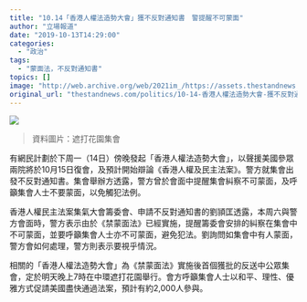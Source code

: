 ```yaml
---
title: "10.14「香港人權法造勢大會」獲不反對通知書　警提醒不可蒙面"
author: "立場報道"
date: "2019-10-13T14:29:00"
categories:
  - "政治"
tags:
  - "蒙面法，不反對通知書"
topics: []
image: "http://web.archive.org/web/2021im_/https://assets.thestandnews.com/media/photos/DSC00651_Kkjcd_vBKcq.png"
original_url: "thestandnews.com/politics/10-14-香港人權法造勢大會-獲不反對通知書-警提醒不可蒙面"
---
```

![](http://web.archive.org/web/2021im_/https://assets.thestandnews.com/media/photos/DSC00651_Kkjcd_vBKcq.png)
> 資料圖片：遮打花園集會

有網民計劃於下周一（14日）傍晚發起「香港人權法造勢大會」，以聲援美國參眾兩院將於10月15日復會，及預計開始辯論《香港人權及民主法案》。警方就集會出發不反對通知書。集會舉辦方透露，警方曾於會面中提醒集會糾察不可蒙面，及呼籲集會人士不要蒙面，以免觸犯法例。

香港人權民主法案集氣大會籌委會、申請不反對通知書的劉頴匡透露，本周六與警方會面時，警方表示由於《禁蒙面法》已經實施，提醒籌委會安排的糾察在集會中不可蒙面，並要呼籲集會人士亦不可蒙面，避免犯法。劉詢問如集會中有人蒙面，警方會如何處理，警方則表示要視乎情況。

相關的「香港人權法造勢大會」為《禁蒙面法》實施後首個獲批的反送中公眾集會，定於明天晚上7時在中環遮打花園舉行。會方呼籲集會人士以和平、理性、優雅方式促請美國盡快通過法案，預計有約2,000人參與。